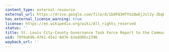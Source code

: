 ```yaml
---
content_type: external-resource
external_url: https://drive.google.com/file/d/1bOFQ3HTYUzQwEjJsl2y-3bqB8VyeY8j-/view
has_external_license_warning: true
license: https://en.wikipedia.org/wiki/All_rights_reserved
status: ''
title: St. Louis City-County Governance Task Force Report to the Community
uid: 79f0ab9b-4761-45a1-8d76-b3edd05c2396
wayback_url: ''
---
```

